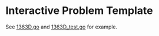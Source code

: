 # Interactive Problem Template

See [1363D.go](../../../main/1363D.go) and [1363D_test.go](../../../main/1363D_test.go) for example.
